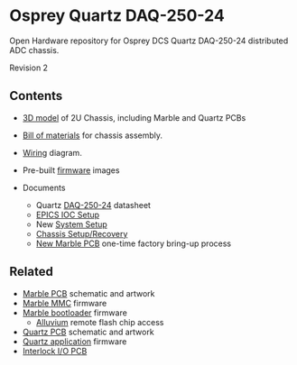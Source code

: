 # Osprey Quartz DAQ-250-24

Open Hardware repository for Osprey DCS Quartz DAQ-250-24
distributed ADC chassis.

Revision 2

## Contents

- [3D model](chassis-rev2.stp.xz) of 2U Chassis, including Marble and Quartz PCBs
- [Bill of materials](chassis-bom-rev2.csv) for chassis assembly.
- [Wiring](chassis-wiring-rev2.kicad_sch) diagram.
- Pre-built [firmware](firmware) images

- Documents
  - Quartz [DAQ-250-24](documentation/quartz-daq-250-24-datasheet.md) datasheet
  - [EPICS IOC Setup](documentation/ioc-setup.md)
  - New [System Setup](documentation/system-setup.md)
  - [Chassis Setup/Recovery](documentation/chassis-setup.md)
  - [New Marble PCB](documentation/marble-bring-up-procedure.pdf) one-time factory bring-up process

## Related

- [Marble PCB](https://github.com/BerkeleyLab/Marble) schematic and artwork
- [Marble MMC](https://github.com/BerkeleyLab/Marble-MMC) firmware
- [Marble bootloader](https://github.com/BerkeleyLab/Bedrock) firmware
  - [Alluvium](https://github.com/mdavidsaver/alluvium) remote flash chip access
- [Quartz PCB]() schematic and artwork
- [Quartz application]() firmware
- [Interlock I/O PCB](https://github.com/osprey-dcs/pmod-mps-io)
